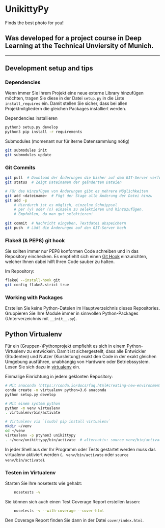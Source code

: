# UnikittyPy

Finds the best photo for you!

## Was developed for a project course in Deep Learning at the Technical Unviersity of Munich. 

---

## Development setup and tips

### Dependencies
Wenn immer Sie Ihrem Projekt eine neue externe Library hinzufügen möchten,
tragen Sie diese in der Datei `setup.py` in die Liste `install_requires` ein.
Damit stellen Sie sicher, dass bei allen Projektmitgliedern die gleichen
Packages installiert werden.

Dependencies installieren

```bash
python3 setup.py develop
python3 pip install -r requirements
```

Submodules (momenant nur für iterne Datensammlung nötig)
```bash
git submodules init
git submodules update
```

### Git Commits
```bash
git pull  # Download der Änderungen die bisher auf dem GIT-Server verfügbar geworden sind.
git status  # Zeigt Dateinamen der geänderten Dateien

# Für das Hinzufügen von Änderungen gibt es mehrere Möglichkeiten
git add <dateiname>  # Fügt der Stage alle Änderung der Datei hinzu
git add -p
    # Hierdurch ist es möglich, einzelne Schnippsel 
    # per (y) oder (n) einzeln zu selektieren und hinzuzufügen.
    # Empfohlen, da man gut selektieren!
    
git commit  # Nachricht eingeben, Textdatei abspeichern
git push  # Lädt die Änderungen auf den GIT-Server hoch
```

### Flake8 (& PEP8) git hook
Sie sollten immer nur PEP8 konformen Code schreiben und in das Repository
einchecken. Es empfiehlt sich einen [Git
Hook](http://flake8.readthedocs.org/en/latest/vcs.html) einzurichten, welcher
Ihnen dabei hilft Ihren Code sauber zu halten.

Im Repository:
```bash
flake8 --install-hook git
git config flake8.strict true
```


### Working with Packages

Erstellen Sie keine Python-Dateien im Hauptverzeichnis dieses Repositories.
Gruppieren Sie Ihre Module immer in sinnvollen Python-Packages
(Unterverzeichnis mit `__init__.py`).



## Python Virtualenv

Für ein (Gruppen-)Pythonprojekt empfiehlt es sich in einem Python-Virtualenv zu
entwickeln. Damit ist sichergestellt, dass alle Entwickler (Studenten) und
Nutzer (Kursleitung) exakt den Code in der exakt gleichen Umgebung ausführen,
unabhängig von Hardware oder Betriebssystem. Lesen Sie sich dazu in
[virtualenv](https://docs.python.org/3/library/venv.html) ein.

Einmalige Einrichtung in jedem geklonten Repository:

```bash
# Mit anaconda (https://conda.io/docs/faq.html#creating-new-environments)
conda create -n virtualenv python=3.6 anaconda
python setup.py develop
```

```bash
# Mit einem system python
python -m venv virtualenv
. virtualenv/bin/activate
```

```bash
# Virtualenv via `[sudo] pip install virtualenv`
mkdir ~/venv
cd ~/venv
virtualenv -p ptyhon3 unikittypy
. ~/venv/unikittypy/bin/activate  # alternativ: source venv/bin/activate
```

In jeder Shell aus der Ihr Programm oder Tests gestartet werden muss das
virtualenv aktiviert werden (`. venv/bin/activate` oder `source venv/bin/activate`).



### Testen im Virtualenv

Starten Sie Ihre nosetests wie gehabt:

```bash
    nosetests -v
```

Sie können sich auch einen Test Coverage Report erstellen lassen:

```bash
    nosetests -v --with-coverage --cover-html
```

Den Coverage Report finden Sie dann in der Datei `cover/index.html`.
